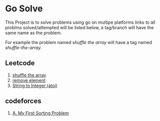 # Go Solve

This Project is to solve problems using go on multipe platforms links to all problms solved/attempted will be listed below, a tag/branch will have the same name as the problem.

For example the problem named *shuffle the array* will have a tag named *shuffle-the-array*. 


## Leetcode
1. [shuffle the array](https://leetcode.com/problems/shuffle-the-array)
2. [remove element](https://leetcode.com/problems/remove-element/description)
3. [String to Integer (atoi)](https://leetcode.com/problems/string-to-integer-atoi/description/)

## codeforces
1. [A. My First Sorting Problem](https://codeforces.com/contest/1971/problem/A)
